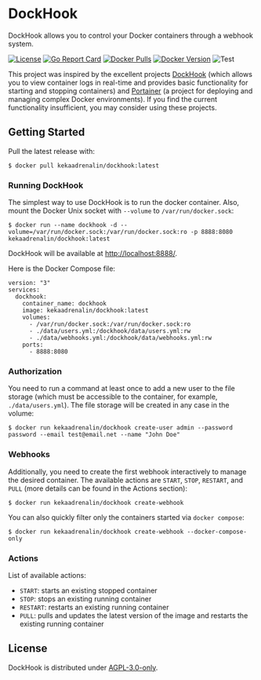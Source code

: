 # DockHook

DockHook allows you to control your Docker containers through a webhook system.

[![License](https://img.shields.io/github/license/kekaadrenalin/dockhook)](LICENSE)
[![Go Report Card](https://goreportcard.com/badge/github.com/kekaadrenalin/dockhook)](https://goreportcard.com/report/github.com/kekaadrenalin/dockhook)
[![Docker Pulls](https://img.shields.io/docker/pulls/kekaadrenalin/dockhook.svg)](https://hub.docker.com/r/kekaadrenalin/dockhook/)
[![Docker Version](https://img.shields.io/docker/v/kekaadrenalin/dockhook?sort=semver)](https://hub.docker.com/r/kekaadrenalin/dockhook/)
![Test](https://github.com/kekaadrenalin/DockHook/workflows/Test/badge.svg)

This project was inspired by the excellent projects [DockHook](https://github.com/kekaadrenalin/dockhook) (which allows you to view
container logs in real-time and provides basic functionality for starting and stopping containers)
and [Portainer](https://www.portainer.io/) (a project for deploying and managing complex Docker environments). If you
find the current functionality insufficient, you may consider using these projects.

## Getting Started

Pull the latest release with:

    $ docker pull kekaadrenalin/dockhook:latest

### Running DockHook

The simplest way to use DockHook is to run the docker container. Also, mount the Docker Unix socket with `--volume`
to `/var/run/docker.sock`:

    $ docker run --name dockhook -d --volume=/var/run/docker.sock:/var/run/docker.sock:ro -p 8888:8080 kekaadrenalin/dockhook:latest

DockHook will be available at [http://localhost:8888/](http://localhost:8888/).

Here is the Docker Compose file:

    version: "3"
    services:
      dockhook:
        container_name: dockhook
        image: kekaadrenalin/dockhook:latest
        volumes:
          - /var/run/docker.sock:/var/run/docker.sock:ro
          - ./data/users.yml:/dockhook/data/users.yml:rw
          - ./data/webhooks.yml:/dockhook/data/webhooks.yml:rw
        ports:
          - 8888:8080

### Authorization

You need to run a command at least once to add a new user to the file storage (which must be accessible to the
container, for example, `./data/users.yml`). The file storage will be created in any case in the volume:

    $ docker run kekaadrenalin/dockhook create-user admin --password password --email test@email.net --name "John Doe"

### Webhooks

Additionally, you need to create the first webhook interactively to manage the desired container. The available actions
are `START`, `STOP`, `RESTART`, and `PULL` (more details can be found in the Actions section):

    $ docker run kekaadrenalin/dockhook create-webhook

You can also quickly filter only the containers started via `docker compose`:

    $ docker run kekaadrenalin/dockhook create-webhook --docker-compose-only

### Actions

List of available actions:

- `START`: starts an existing stopped container
- `STOP`: stops an existing running container
- `RESTART`: restarts an existing running container
- `PULL`: pulls and updates the latest version of the image and restarts the existing running container

## License

DockHook is distributed under [AGPL-3.0-only](LICENSE).
